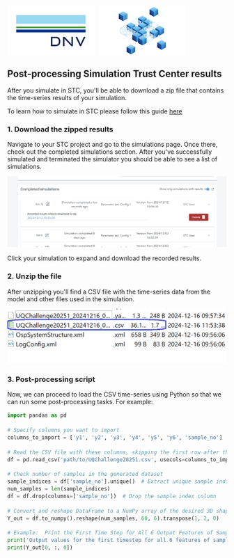 <div style="display:flex; flex-direction:row; gap:10px;">
  <img src="assets/DNV_logo_RGB.jpg" alt="Image 1" width="200"/>
  <img src="assets/DefaultProject.png" alt="Image 2" width="200"/>
</div>

## Post-processing Simulation Trust Center results
After you simulate in STC, you'll be able to download a zip file that contains the time-series results of your simulation.

To learn how to simulate in STC please follow this guide [here](USING_STC.md)

### 1. Download the zipped results
Navigate to your STC project and go to the simulations page. Once there, check out the completed simulations section. After you've successfully simulated and terminated the simulator you should be able to see a list of simulations.

![](assets/DownloadResults.png)

Click your simulation to expand and download the recorded results.

### 2. Unzip the file
After unzipping you'll find a CSV file with the time-series data from the model and other files used in the simulation.

![](assets/CSV_RESULTS.png)

### 3. Post-processing script
Now, we can proceed to load the CSV time-series using Python so that we can run some post-processing tasks. For example:

```python
import pandas as pd

# Specify columns you want to import
columns_to_import = ['y1', 'y2', 'y3', 'y4', 'y5', 'y6', 'sample_no']

# Read the CSV file with these columns, skipping the first row after the header as this is always zero
df = pd.read_csv('path/to/UQChallenge20251.csv', usecols=columns_to_import, skiprows=[1])

# Check number of samples in the generated dataset
sample_indices = df['sample_no'].unique()  # Extract unique sample indices
num_samples = len(sample_indices)
df = df.drop(columns=['sample_no'])  # Drop the sample index column

# Convert and reshape DataFrame to a NumPy array of the desired 3D shape (num_time_steps x num_features x num_samples)
Y_out = df.to_numpy().reshape(num_samples, 60, 6).transpose(1, 2, 0)

# Example:  Print the First Time Step for All 6 Output Features of Sample 1
print('Output values for the first timestep for all 6 features of sample 1:')
print(Y_out[0, :, 0])
```